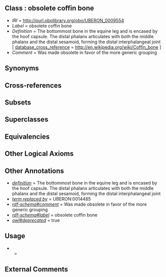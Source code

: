 
## Class : obsolete coffin bone

 * *IRI* = http://purl.obolibrary.org/obo/UBERON_0009554
 * *Label* = obsolete coffin bone
 * *Definition* = The bottommost bone in the equine leg and is encased by the hoof capsule. The distal phalanx articulates with both the middle phalanx and the distal sesamoid, forming the distal interphalangeal joint  [ [database_cross_reference](../../ef/oboInOwl#hasDbXref.md) = http://en.wikipedia.org/wiki/Coffin_bone ]
 * *Comment* = Was made obsolete in favor of the more generic grouping

## Synonyms


## Cross-references


## Subsets


## Superclasses


## Equivalencies


## Other Logical Axioms


## Other Annotations

 * *[definition](../../IAO/15/IAO_0000115.md)* = The bottommost bone in the equine leg and is encased by the hoof capsule. The distal phalanx articulates with both the middle phalanx and the distal sesamoid, forming the distal interphalangeal joint 
 * *[term replaced by](../../IAO/01/IAO_0100001.md)* = UBERON:0014485
 * *[rdf-schema#comment](../../nt/rdf-schema#comment.md)* = Was made obsolete in favor of the more generic grouping
 * *[rdf-schema#label](../../el/rdf-schema#label.md)* = obsolete coffin bone
 * *[owl#deprecated](../../ed/owl#deprecated.md)* = true

## Usage

 * -

## External Comments

